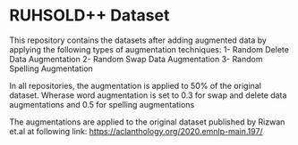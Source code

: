 # RUHSOLD++ Dataset
This repository contains the datasets after adding augmented data by applying the following types of augmentation techniques:
1- Random Delete Data Augmentation
2- Random Swap Data Augmentation
3- Random Spelling Augmentation

In all repositories, the augmentation is applied to 50% of the original dataset. Wherase word augmentation is set to 0.3 for 
swap and delete data augmentations and 0.5 for spelling augmentations


The augmentations are applied to the original dataset published by Rizwan et.al at following link:
https://aclanthology.org/2020.emnlp-main.197/
